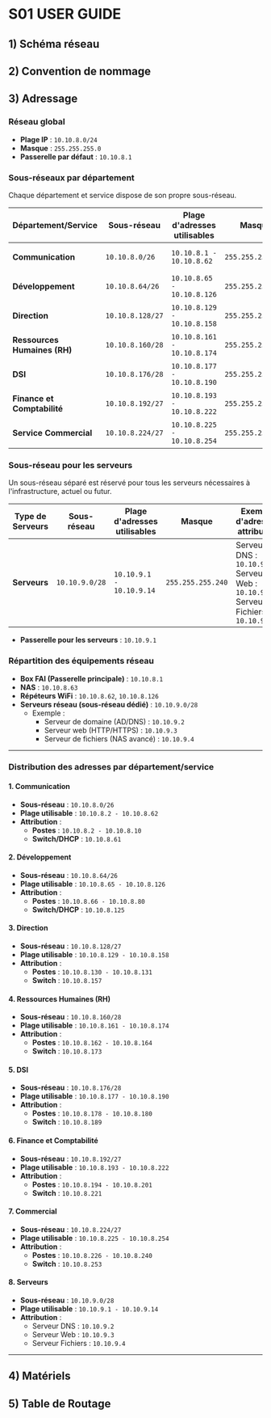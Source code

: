 # S01 USER GUIDE
## 1) Schéma réseau
## 2) Convention de nommage
## 3) Adressage
### Réseau global
- **Plage IP** : `10.10.8.0/24`
- **Masque** : `255.255.255.0`
- **Passerelle par défaut** : `10.10.8.1`

### Sous-réseaux par département
Chaque département et service dispose de son propre sous-réseau.

| Département/Service          | Sous-réseau       | Plage d'adresses utilisables | Masque              | Exemple d'adresses attribuées    |
|------------------------------|-------------------|------------------------------|---------------------|-----------------------------------|
| **Communication**            | `10.10.8.0/26`   | `10.10.8.1 - 10.10.8.62`     | `255.255.255.192`  | Postes : `10.10.8.2-10.10.8.10`  |
| **Développement**            | `10.10.8.64/26`  | `10.10.8.65 - 10.10.8.126`   | `255.255.255.192`  | Postes : `10.10.8.66-10.10.8.80` |
| **Direction**                | `10.10.8.128/27` | `10.10.8.129 - 10.10.8.158`  | `255.255.255.224`  | Postes : `10.10.8.130-10.10.8.135`|
| **Ressources Humaines (RH)** | `10.10.8.160/28` | `10.10.8.161 - 10.10.8.174`  | `255.255.255.240`  | Postes : `10.10.8.162-10.10.8.164`|
| **DSI**                      | `10.10.8.176/28` | `10.10.8.177 - 10.10.8.190`  | `255.255.255.240`  | Postes : `10.10.8.178-10.10.8.180`|
| **Finance et Comptabilité**  | `10.10.8.192/27` | `10.10.8.193 - 10.10.8.222`  | `255.255.255.224`  | Postes : `10.10.8.194-10.10.8.200`|
| **Service Commercial**       | `10.10.8.224/27` | `10.10.8.225 - 10.10.8.254`  | `255.255.255.224`  | Postes : `10.10.8.226-10.10.8.240`|

### Sous-réseau pour les serveurs
Un sous-réseau séparé est réservé pour tous les serveurs nécessaires à l'infrastructure, actuel ou futur.

| **Type de Serveurs**         | Sous-réseau       | Plage d'adresses utilisables | Masque              | Exemple d'adresses attribuées    |
|------------------------------|-------------------|------------------------------|---------------------|-----------------------------------|
| **Serveurs**                 | `10.10.9.0/28`   | `10.10.9.1 - 10.10.9.14`     | `255.255.255.240`  | Serveur DNS : `10.10.9.2`<br>Serveur Web : `10.10.9.3`<br>Serveur Fichiers : `10.10.9.4` |

- **Passerelle pour les serveurs** : `10.10.9.1`  

### Répartition des équipements réseau
- **Box FAI (Passerelle principale)** : `10.10.8.1`
- **NAS** : `10.10.8.63`
- **Répéteurs WiFi** : `10.10.8.62`, `10.10.8.126`
- **Serveurs réseau (sous-réseau dédié)** : `10.10.9.0/28`
  - Exemple :
    - Serveur de domaine (AD/DNS) : `10.10.9.2`
    - Serveur web (HTTP/HTTPS) : `10.10.9.3`
    - Serveur de fichiers (NAS avancé) : `10.10.9.4`

---

### Distribution des adresses par département/service

#### 1. **Communication**
- **Sous-réseau** : `10.10.8.0/26`
- **Plage utilisable** : `10.10.8.2 - 10.10.8.62`
- **Attribution** :
  - **Postes** : `10.10.8.2 - 10.10.8.10`
  - **Switch/DHCP** : `10.10.8.61`

#### 2. **Développement**
- **Sous-réseau** : `10.10.8.64/26`
- **Plage utilisable** : `10.10.8.65 - 10.10.8.126`
- **Attribution** :
  - **Postes** : `10.10.8.66 - 10.10.8.80`
  - **Switch/DHCP** : `10.10.8.125`

#### 3. **Direction**
- **Sous-réseau** : `10.10.8.128/27`
- **Plage utilisable** : `10.10.8.129 - 10.10.8.158`
- **Attribution** :
  - **Postes** : `10.10.8.130 - 10.10.8.131`
  - **Switch** : `10.10.8.157`

#### 4. **Ressources Humaines (RH)**
- **Sous-réseau** : `10.10.8.160/28`
- **Plage utilisable** : `10.10.8.161 - 10.10.8.174`
- **Attribution** :
  - **Postes** : `10.10.8.162 - 10.10.8.164`
  - **Switch** : `10.10.8.173`

#### 5. **DSI**
- **Sous-réseau** : `10.10.8.176/28`
- **Plage utilisable** : `10.10.8.177 - 10.10.8.190`
- **Attribution** :
  - **Postes** : `10.10.8.178 - 10.10.8.180`
  - **Switch** : `10.10.8.189`

#### 6. **Finance et Comptabilité**
- **Sous-réseau** : `10.10.8.192/27`
- **Plage utilisable** : `10.10.8.193 - 10.10.8.222`
- **Attribution** :
  - **Postes** : `10.10.8.194 - 10.10.8.201`
  - **Switch** : `10.10.8.221`

#### 7. **Commercial**
- **Sous-réseau** : `10.10.8.224/27`
- **Plage utilisable** : `10.10.8.225 - 10.10.8.254`
- **Attribution** :
  - **Postes** : `10.10.8.226 - 10.10.8.240`
  - **Switch** : `10.10.8.253`

#### 8. **Serveurs**
- **Sous-réseau** : `10.10.9.0/28`
- **Plage utilisable** : `10.10.9.1 - 10.10.9.14`
- **Attribution** :
  - Serveur DNS : `10.10.9.2`
  - Serveur Web : `10.10.9.3`
  - Serveur Fichiers : `10.10.9.4`

---

## 4) Matériels
## 5) Table de Routage
